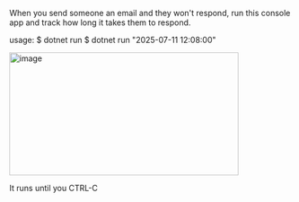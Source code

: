 When you send someone an email and they won't respond, run this console app and track how long it takes them to respond.

usage:
$ dotnet run <date-time-you-sent-email>
$ dotnet run "2025-07-11 12:08:00"

<img width="408" height="219" alt="image" src="https://github.com/user-attachments/assets/7979de85-77c3-4deb-902c-c869a7cd558a" />

It runs until you CTRL-C

